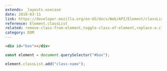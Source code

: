 ```yaml
---
extends: _layouts.usecase
date: 2018-03-11
link: https://developer.mozilla.org/en-US/docs/Web/API/Element/classList
reference: Element.classList
related: remove-class-from-element,toggle-class-of-element,replace-a-class-of-element
category: DOM
---
```


```html
<div id="box"></div>
```

```javascript
const element = document.querySelector("#box");

element.classList.add("class-name");
```
